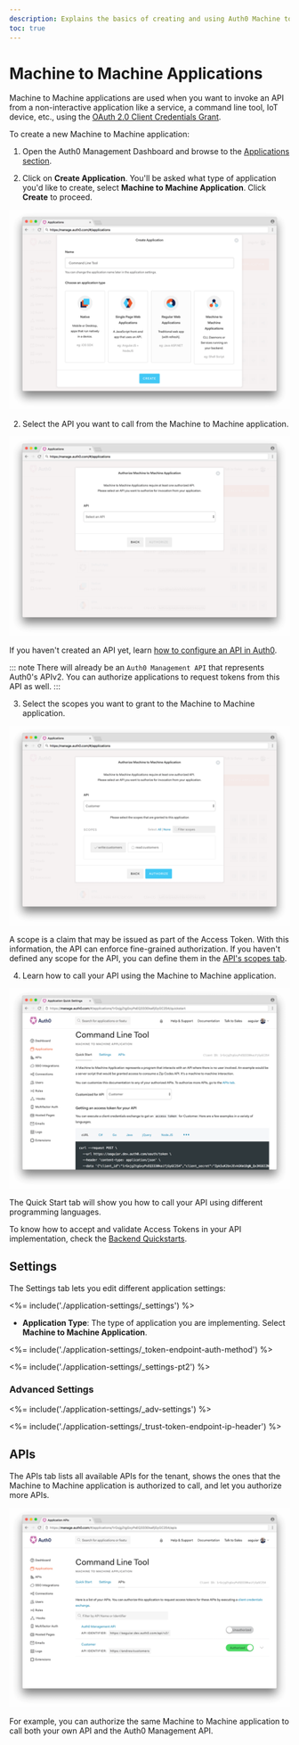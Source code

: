 ```yaml
---
description: Explains the basics of creating and using Auth0 Machine to Machine applications.
toc: true
---
```

# Machine to Machine Applications

Machine to Machine applications are used when you want to invoke an API from a non-interactive application like a service, a command line tool, IoT device, etc., using the [OAuth 2.0 Client Credentials Grant](/api-auth/grant/client-credentials).

To create a new Machine to Machine application:

1. Open the Auth0 Management Dashboard and browse to the [Applications section](${manage_url}/#/applications).

2. Click on **Create Application**. You'll be asked what type of application you'd like to create, select **Machine to Machine Application**. Click **Create** to proceed.

![Create an Application](/media/articles/applications/m2m-create.png)

2. Select the API you want to call from the Machine to Machine application. 

![Select an API](/media/articles/applications/m2m-select-api.png)

If you haven't created an API yet, learn [how to configure an API in Auth0](/apis#how-to-configure-an-api-in-auth0).

::: note
There will already be an `Auth0 Management API` that represents Auth0's APIv2. You can authorize applications to request tokens from this API as well.
:::

3. Select the scopes you want to grant to the Machine to Machine application. 

![Select Scopes](/media/articles/applications/m2m-select-scopes.png)

A scope is a claim that may be issued as part of the Access Token. With this information, the API can enforce fine-grained authorization. If you haven't defined any scope for the API, you can define them in the [API's scopes tab](/scopes/current#define-scopes-using-the-dashboard).

4. Learn how to call your API using the Machine to Machine application.

![Select Scopes](/media/articles/applications/m2m-quickstart.png)

The Quick Start tab will show you how to call your API using different programming languages. 

To know how to accept and validate Access Tokens in your API implementation, check the [Backend Quickstarts](/quickstart/backend).

## Settings

The Settings tab lets you edit different application settings:

<%= include('./application-settings/_settings') %>

- **Application Type**: The type of application you are implementing. Select **Machine to Machine Application**.

<%= include('./application-settings/_token-endpoint-auth-method') %>

<%= include('./application-settings/_settings-pt2') %>

### Advanced Settings

<%= include('./application-settings/_adv-settings') %>

<%= include('./application-settings/_trust-token-endpoint-ip-header') %>

## APIs

The APIs tab lists all available APIs for the tenant, shows the ones that the Machine to Machine application is authorized to call, and let you authorize more APIs.

![Select Scopes](/media/articles/applications/m2m-apis.png)

For example, you can authorize the same Machine to Machine application to call both your own API and the Auth0 Management API.
